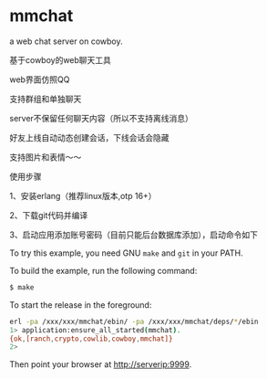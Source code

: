mmchat
=================
a web chat server on cowboy.

基于cowboy的web聊天工具

web界面仿照QQ

支持群组和单独聊天

server不保留任何聊天内容（所以不支持离线消息）

好友上线自动动态创建会话，下线会话会隐藏

支持图片和表情～～

使用步骤

1、安装erlang（推荐linux版本,otp 16+）

2、下载git代码并编译

3、启动应用添加账号密码（目前只能后台数据库添加），启动命令如下

To try this example, you need GNU `make` and `git` in your PATH.

To build the example, run the following command:

``` bash
$ make
```

To start the release in the foreground:

``` bash
erl -pa /xxx/xxx/mmchat/ebin/ -pa /xxx/xxx/mmchat/deps/*/ebin
1> application:ensure_all_started(mmchat).
{ok,[ranch,crypto,cowlib,cowboy,mmchat]}
2> 
```

Then point your browser at [http://serverip:9999](http://localhost:9999).
